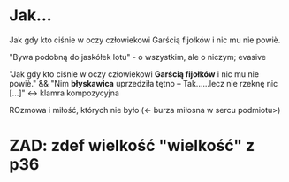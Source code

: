 # Jak...
Jak gdy kto ciśnie w oczy człowiekowi
Garścią fijołków i nic mu nie powiè.

"Bywa podobną do jaskółek lotu" - o wszystkim, ale o niczym; evasive 

"Jak gdy kto ciśnie w oczy człowiekowi
**Garścią fijołków** i nic mu nie powiè."
&&
"Nim **błyskawica** uprzedziła tętno – Tak......lecz nie rzeknę nic [...]" <-> klamra kompozycyjna

ROzmowa i miłość, których nie było (<- burza miłosna w sercu podmiotu>)

# ZAD: zdef wielkość "wielkość" z p36